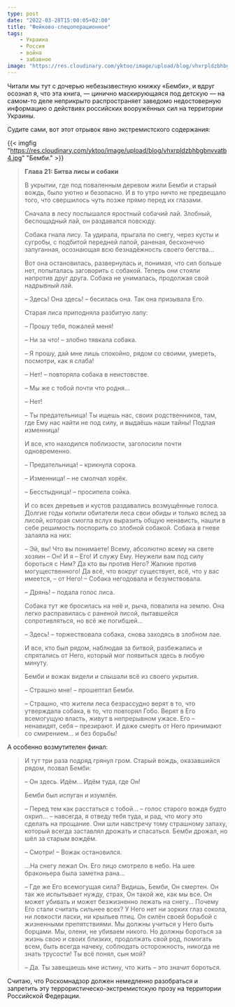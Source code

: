 ```yaml
---
type: post
date: "2022-03-28T15:00:05+02:00"
title: "Фейково-спецоперационное"
tags:
    - Украина
    - Россия
    - война
    - забавное
image: "https://res.cloudinary.com/yktoo/image/upload/blog/vhxrpldzbhbgbnvvatb4.jpg"
---
```


Читали мы тут с дочерью небезызвестную книжку «Бемби», и вдруг осознал я, что эта книга, — цинично маскирующаяся под детскую — на самом-то деле неприкрыто распространяет заведомо недостоверную информацию о действиях российских вооружённых сил на территории Украины.

Судите сами, вот этот отрывок явно экстремистского содержания:

<!--more-->

{{< imgfig "https://res.cloudinary.com/yktoo/image/upload/blog/vhxrpldzbhbgbnvvatb4.jpg" "Бемби." >}}

> **Глава 21: Битва лисы и собаки**
>
> В укрытии, где под поваленным деревом жили Бемби и старый вождь, было уютно и безопасно. И в то утро ничто не предвещало того, что свершилось чуть позже прямо перед их глазами.
>
> Сначала в лесу послышался яростный собачий лай. Злобный, беспощадный лай, он раздавался повсюду.
>
> Собака гнала лису. Та удирала, прыгала по снегу, через кусты и сугробы, с подбитой передней лапой, раненая, бесконечно запуганная, осознающая всю безнадёжность своего бегства…
>
> Вот она остановилась, развернулась и, понимая, что сил больше нет, попыталась заговорить с собакой. Теперь они стояли напротив друг друга. Собака не унималась, продолжая свой надрывный лай.
>
> – Здесь! Она здесь! – бесилась она. Так она призывала Его.
>
> Старая лиса приподняла разбитую лапу:
>
> – Прошу тебя, пожалей меня!
>
> – Ни за что! – злобно тявкала собака.
>
> – Я прошу, дай мне лишь спокойно, рядом со своими, умереть, посмотри, как я слаба!
>
> – Нет! – повторяла собака в неистовстве.
>
> – Мы же с тобой почти что родня…
>
> – Нет!
>
> – Ты предательница! Ты ищешь нас, своих родственников, там, где Ему нас найти не под силу, и выдаёшь наши тайны! Подлая изменница!
>
> И все, кто находился поблизости, заголосили почти одновременно.
>
> – Предательница! – крикнула сорока.
>
> – Изменница! – не смолчал хорёк.
>
> – Бесстыдница! – просипела сойка.
>
> И со всех деревьев и кустов раздавались возмущённые голоса. Долгие годы копили обитатели леса свои обиды и только вслед за лисой, которая смогла вслух выразить общую ненависть, нашли в себе решимость поспорить со злобной собакой.
> Собака в гневе залаяла на них:
>
> – Эй, вы! Что вы понимаете! Всему, абсолютно всему на свете хозяин – Он! И я – Его! И служу Ему. Неужели вам под силу бороться с Ним? Да кто вы против Него? Жалкие против могущественного! Да всё, что вокруг существует, всё, что у вас имеется, – от Него! – Собака негодовала и безумствовала.
>
> – Дрянь! – подала голос лиса.
>
> Собака тут же бросилась на неё и, рыча, повалила на землю. Она легко расправилась с раненой лисой, пытавшейся сопротивляться, но всё же погибшей…
>
> – Здесь! – торжествовала собака, снова заходясь в злобном лае.
>
> И все, кто был рядом, наблюдая за битвой, разбежались и спрятались от Него, который мог появиться здесь в любую минуту.
>
> Бемби и вожак видели и слышали всё из своего укрытия.
>
> – Страшно мне! – прошептал Бемби.
>
> – Страшно, что жители леса безрассудно верят в то, что утверждала собака, в то, что повторял Гобо. Верят в Его всемогущую власть, живут в непрерывном ужасе. Его – ненавидят, себя – презирают. И даже смерть от Него принимают со смирением… и без борьбы!

А особенно возмутителен финал:

> И тут три раза подряд грянул гром. Старый вождь, оказавшийся рядом, позвал Бемби:
>
> – Он здесь. Идём… Идём туда, где Он!
>
> Бемби был испуган и изумлён.
>
> – Перед тем как расстаться с тобой… – голос старого вождя будто охрип… – навсегда, я отведу тебя туда, и рад, что могу это сделать на прощание. Они шли навстречу тому страшному запаху, который всегда заставлял дрожать и спасаться. Бемби дрожал, но шёл за старым вождём.
>
> – Смотри! – Вожак остановился.
>
> …На снегу лежал Он. Его лицо смотрело в небо. На шее браконьера была заметна рана…
>
> – Где же Его всемогущая сила? Видишь, Бемби, Он смертен. Он так же испытывает нужду, страх, Он такой же, как мы все. Он может убивать и может безжизненно лежать на снегу… Почему Его стали считать сильнее всех? У Него нет ни зорких глаз сокола, ни ловкости ласки, ни крыльев птиц. Он силён своей борьбой с жизненными препятствиями. Мы должны учиться у Него быть борцами. Мы, олени, не убиваем никого. Но должны бороться за жизнь свою и своих близких, продолжать свой род, помогать всем, быть всегда начеку, соблюдать осторожность, никогда не знать трусости! Ты всё понял, сын мой?
>
> – Да. Ты завещаешь мне истину, что жить – это значит бороться.

Считаю, что Роскомнадзор должен немедленно разобраться и запретить эту террористическо-экстремистскую прозу на территории Российской Федерации.
